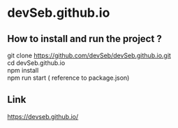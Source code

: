 # devSeb.github.io

## How to install and run the project ?
git clone https://github.com/devSeb/devSeb.github.io.git </br>
cd devSeb.github.io </br>
npm install </br>
npm run start ( reference to package.json) </br>

## Link
https://devseb.github.io/
